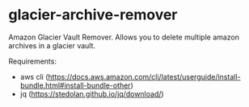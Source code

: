 # glacier-archive-remover
Amazon Glacier Vault Remover. Allows you to delete multiple amazon archives in a glacier vault.

Requirements:
- aws cli (https://docs.aws.amazon.com/cli/latest/userguide/install-bundle.html#install-bundle-other)
- jq (https://stedolan.github.io/jq/download/)
